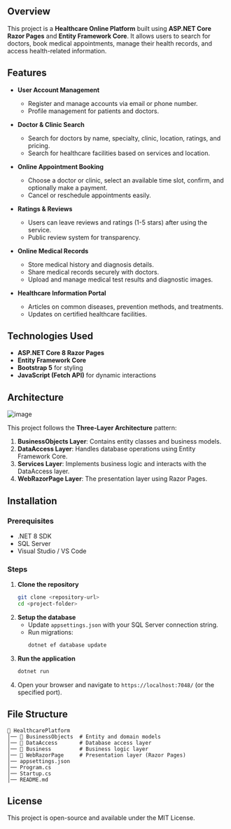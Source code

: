 ## Overview

This project is a **Healthcare Online Platform** built using **ASP.NET Core Razor Pages** and **Entity Framework Core**. It allows users to search for doctors, book medical appointments, manage their health records, and access health-related information.

## Features

- **User Account Management**
  - Register and manage accounts via email or phone number.
  - Profile management for patients and doctors.
- **Doctor & Clinic Search**

  - Search for doctors by name, specialty, clinic, location, ratings, and pricing.
  - Search for healthcare facilities based on services and location.

- **Online Appointment Booking**

  - Choose a doctor or clinic, select an available time slot, confirm, and optionally make a payment.
  - Cancel or reschedule appointments easily.

- **Ratings & Reviews**

  - Users can leave reviews and ratings (1-5 stars) after using the service.
  - Public review system for transparency.

- **Online Medical Records**

  - Store medical history and diagnosis details.
  - Share medical records securely with doctors.
  - Upload and manage medical test results and diagnostic images.

- **Healthcare Information Portal**
  - Articles on common diseases, prevention methods, and treatments.
  - Updates on certified healthcare facilities.

## Technologies Used

- **ASP.NET Core 8 Razor Pages**
- **Entity Framework Core**
- **Bootstrap 5** for styling
- **JavaScript (Fetch API)** for dynamic interactions

## Architecture

![image](https://github.com/user-attachments/assets/1ecd69c9-814a-4648-8a8b-b0aded0412b7)

This project follows the **Three-Layer Architecture** pattern:

1. **BusinessObjects Layer**: Contains entity classes and business models.
2. **DataAccess Layer**: Handles database operations using Entity Framework Core.
3. **Services Layer**: Implements business logic and interacts with the DataAccess layer.
4. **WebRazorPage Layer**: The presentation layer using Razor Pages.

## Installation

### Prerequisites

- .NET 8 SDK
- SQL Server
- Visual Studio / VS Code

### Steps

1. **Clone the repository**
   ```sh
   git clone <repository-url>
   cd <project-folder>
   ```
2. **Setup the database**
   - Update `appsettings.json` with your SQL Server connection string.
   - Run migrations:
     ```sh
     dotnet ef database update
     ```
3. **Run the application**
   ```sh
   dotnet run
   ```
4. Open your browser and navigate to `https://localhost:7048/` (or the specified port).

## File Structure

```
📁 HealthcarePlatform
│── 📂 BusinessObjects  # Entity and domain models
│── 📂 DataAccess       # Database access layer
│── 📂 Business         # Business logic layer
│── 📂 WebRazorPage     # Presentation layer (Razor Pages)
│── appsettings.json
│── Program.cs
│── Startup.cs
│── README.md
```

## License

This project is open-source and available under the MIT License.
